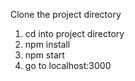 Clone the project directory
1. cd into project directory
2. npm install
3. npm start
4. go to localhost:3000
